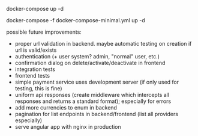 docker-compose up -d

docker-compose -f docker-compose-minimal.yml up -d

possible future improvements:
- proper url validation in backend. maybe automatic testing on creation if url is valid/exists
- authentication (+ user system? admin, "normal" user, etc.)
- confirmation dialog on delete/activate/deactivate in frontend
- integration tests
- frontend tests
- simple payment service uses development server (if only used for testing, this is fine)
- uniform api responses (create middleware which intercepts all responses and returns a standard format); especially for errors
- add more currencies to enum in backend
- pagination for list endpoints in backend/frontend (list all providers especially)
- serve angular app with nginx in production
